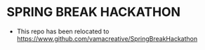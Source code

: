 # SPRING BREAK HACKATHON

- This repo has been relocated to https://www.github.com/vamacreative/SpringBreakHackathon
